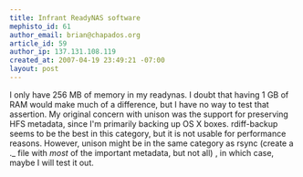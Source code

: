 ```yaml
--- 
title: Infrant ReadyNAS software
mephisto_id: 61
author_email: brian@chapados.org
article_id: 59
author_ip: 137.131.108.119
created_at: 2007-04-19 23:49:21 -07:00
layout: post
---
```

I only have 256 MB of memory in my readynas.  I doubt that having 1 GB of RAM would make much of a difference, but I have no way to test that assertion.  My original concern with unison was the support for preserving HFS metadata, since I'm primarily backing up OS X boxes.  rdiff-backup seems to be the best in this category, but it is not usable for performance reasons. However, unison might be in the same category as rsync (create a ._ file with _most_ of the important metadata, but not all) , in which case, maybe I will test it out.
